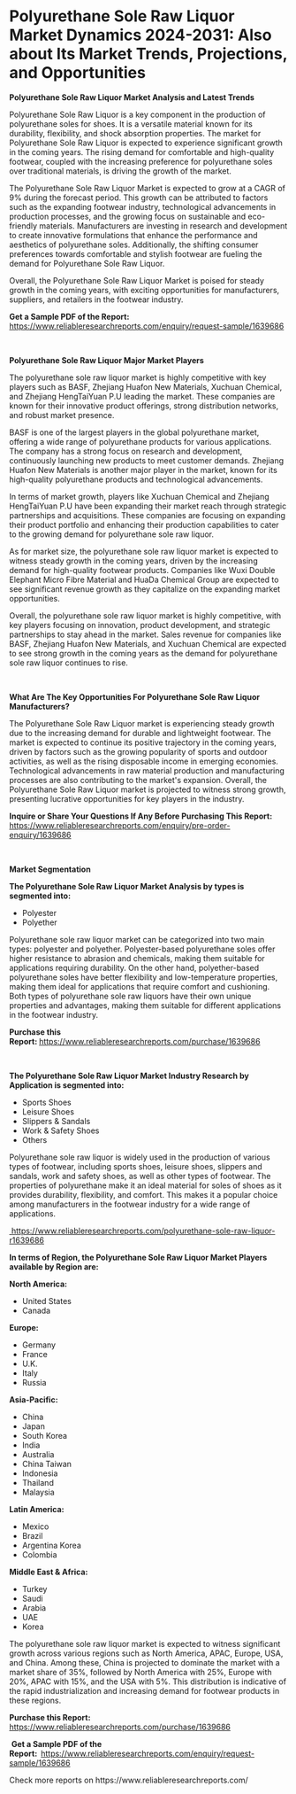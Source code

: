 <p><h1>Polyurethane Sole Raw Liquor Market Dynamics 2024-2031: Also about Its Market Trends, Projections, and Opportunities</h1></p><p><strong>Polyurethane Sole Raw Liquor Market Analysis and Latest Trends</strong></p>
<p><p>Polyurethane Sole Raw Liquor is a key component in the production of polyurethane soles for shoes. It is a versatile material known for its durability, flexibility, and shock absorption properties. The market for Polyurethane Sole Raw Liquor is expected to experience significant growth in the coming years. The rising demand for comfortable and high-quality footwear, coupled with the increasing preference for polyurethane soles over traditional materials, is driving the growth of the market.</p><p>The Polyurethane Sole Raw Liquor Market is expected to grow at a CAGR of 9% during the forecast period. This growth can be attributed to factors such as the expanding footwear industry, technological advancements in production processes, and the growing focus on sustainable and eco-friendly materials. Manufacturers are investing in research and development to create innovative formulations that enhance the performance and aesthetics of polyurethane soles. Additionally, the shifting consumer preferences towards comfortable and stylish footwear are fueling the demand for Polyurethane Sole Raw Liquor.</p><p>Overall, the Polyurethane Sole Raw Liquor Market is poised for steady growth in the coming years, with exciting opportunities for manufacturers, suppliers, and retailers in the footwear industry.</p></p>
<p><strong>Get a Sample PDF of the Report:&nbsp;</strong> <a href="https://www.reliableresearchreports.com/enquiry/request-sample/1639686">https://www.reliableresearchreports.com/enquiry/request-sample/1639686</a></p>
<p>&nbsp;</p>
<p><strong>Polyurethane Sole Raw Liquor Major Market Players</strong></p>
<p><p>The polyurethane sole raw liquor market is highly competitive with key players such as BASF, Zhejiang Huafon New Materials, Xuchuan Chemical, and Zhejiang HengTaiYuan P.U leading the market. These companies are known for their innovative product offerings, strong distribution networks, and robust market presence.</p><p>BASF is one of the largest players in the global polyurethane market, offering a wide range of polyurethane products for various applications. The company has a strong focus on research and development, continuously launching new products to meet customer demands. Zhejiang Huafon New Materials is another major player in the market, known for its high-quality polyurethane products and technological advancements.</p><p>In terms of market growth, players like Xuchuan Chemical and Zhejiang HengTaiYuan P.U have been expanding their market reach through strategic partnerships and acquisitions. These companies are focusing on expanding their product portfolio and enhancing their production capabilities to cater to the growing demand for polyurethane sole raw liquor.</p><p>As for market size, the polyurethane sole raw liquor market is expected to witness steady growth in the coming years, driven by the increasing demand for high-quality footwear products. Companies like Wuxi Double Elephant Micro Fibre Material and HuaDa Chemical Group are expected to see significant revenue growth as they capitalize on the expanding market opportunities.</p><p>Overall, the polyurethane sole raw liquor market is highly competitive, with key players focusing on innovation, product development, and strategic partnerships to stay ahead in the market. Sales revenue for companies like BASF, Zhejiang Huafon New Materials, and Xuchuan Chemical are expected to see strong growth in the coming years as the demand for polyurethane sole raw liquor continues to rise.</p></p>
<p>&nbsp;</p>
<p><strong>What Are The Key Opportunities For Polyurethane Sole Raw Liquor Manufacturers?</strong></p>
<p><p>The Polyurethane Sole Raw Liquor market is experiencing steady growth due to the increasing demand for durable and lightweight footwear. The market is expected to continue its positive trajectory in the coming years, driven by factors such as the growing popularity of sports and outdoor activities, as well as the rising disposable income in emerging economies. Technological advancements in raw material production and manufacturing processes are also contributing to the market's expansion. Overall, the Polyurethane Sole Raw Liquor market is projected to witness strong growth, presenting lucrative opportunities for key players in the industry.</p></p>
<p><strong>Inquire or Share Your Questions If Any Before Purchasing This Report:</strong> <a href="https://www.reliableresearchreports.com/enquiry/pre-order-enquiry/1639686">https://www.reliableresearchreports.com/enquiry/pre-order-enquiry/1639686</a></p>
<p>&nbsp;</p>
<p><strong>Market Segmentation</strong></p>
<p><strong>The Polyurethane Sole Raw Liquor Market Analysis by types is segmented into:</strong></p>
<p><ul><li>Polyester</li><li>Polyether</li></ul></p>
<p><p>Polyurethane sole raw liquor market can be categorized into two main types: polyester and polyether. Polyester-based polyurethane soles offer higher resistance to abrasion and chemicals, making them suitable for applications requiring durability. On the other hand, polyether-based polyurethane soles have better flexibility and low-temperature properties, making them ideal for applications that require comfort and cushioning. Both types of polyurethane sole raw liquors have their own unique properties and advantages, making them suitable for different applications in the footwear industry.</p></p>
<p><strong>Purchase this Report:&nbsp;</strong><a href="https://www.reliableresearchreports.com/purchase/1639686">https://www.reliableresearchreports.com/purchase/1639686</a></p>
<p>&nbsp;</p>
<p><strong>The Polyurethane Sole Raw Liquor Market Industry Research by Application is segmented into:</strong></p>
<p><ul><li>Sports Shoes</li><li>Leisure Shoes</li><li>Slippers & Sandals</li><li>Work & Safety Shoes</li><li>Others</li></ul></p>
<p><p>Polyurethane sole raw liquor is widely used in the production of various types of footwear, including sports shoes, leisure shoes, slippers and sandals, work and safety shoes, as well as other types of footwear. The properties of polyurethane make it an ideal material for soles of shoes as it provides durability, flexibility, and comfort. This makes it a popular choice among manufacturers in the footwear industry for a wide range of applications.</p></p>
<p><a href="https://www.reliableresearchreports.com/polyurethane-sole-raw-liquor-r1639686">&nbsp;https://www.reliableresearchreports.com/polyurethane-sole-raw-liquor-r1639686</a></p>
<p><strong>In terms of Region, the Polyurethane Sole Raw Liquor Market Players available by Region are:</strong></p>
<p>
    <p> <strong> North America: </strong>
        <ul>
            <li>United States</li>
            <li>Canada</li>
        </ul>
        </p> 
    <p> <strong> Europe: </strong>
        <ul>
            <li>Germany</li>
            <li>France</li>
            <li>U.K.</li>
            <li>Italy</li>
            <li>Russia</li>
        </ul>
        </p> 
    <p> <strong> Asia-Pacific: </strong>
        <ul>
            <li>China</li>
            <li>Japan</li>
            <li>South Korea</li>
            <li>India</li>
            <li>Australia</li>
            <li>China Taiwan</li>
            <li>Indonesia</li>
            <li>Thailand</li>
            <li>Malaysia</li>
        </ul>
        </p> 
    <p> <strong> Latin America: </strong>
        <ul>
            <li>Mexico</li>
            <li>Brazil</li>
            <li>Argentina Korea</li>
            <li>Colombia</li>
        </ul>
        </p> 
    <p> <strong> Middle East & Africa: </strong>
        <ul>
            <li>Turkey</li>
            <li>Saudi</li>
            <li>Arabia</li>
            <li>UAE</li>
            <li>Korea</li>
        </ul>
    </p>
    </p>
<p><p>The polyurethane sole raw liquor market is expected to witness significant growth across various regions such as North America, APAC, Europe, USA, and China. Among these, China is projected to dominate the market with a market share of 35%, followed by North America with 25%, Europe with 20%, APAC with 15%, and the USA with 5%. This distribution is indicative of the rapid industrialization and increasing demand for footwear products in these regions.</p></p>
<p><strong>Purchase this Report: </strong><a href="https://www.reliableresearchreports.com/purchase/1639686">https://www.reliableresearchreports.com/purchase/1639686</a></p>
<p>&nbsp;<strong>Get a Sample PDF of the Report:&nbsp;&nbsp;</strong><a href="https://www.reliableresearchreports.com/enquiry/request-sample/1639686">https://www.reliableresearchreports.com/enquiry/request-sample/1639686</a></p>
<p><strong></strong></p>
<p>Check more reports on https://www.reliableresearchreports.com/</p>